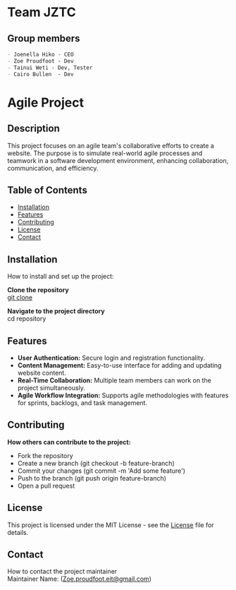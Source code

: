 # **Team JZTC**

## Group members
~~~md
- Joenella Hiko - CEO
- Zoe Proudfoot - Dev
- Tainui Weti - Dev, Tester
- Cairo Bullen  - Dev
~~~

# Agile Project
## Description
This project focuses on an agile team's collaborative efforts to create a website. The purpose is to simulate real-world agile processes and teamwork in a software development environment, enhancing collaboration, communication, and efficiency.

## Table of Contents
- [Installation](#installation)
- [Features](#features)
- [Contributing](#contributing)
- [License](#license)
- [Contact](#Contact)

## Installation
How to install and set up the project: <br> 

**Clone the repository**  
[git clone](https://github.com/zoeannp/jztc_group_project/tree/main/jztc_group_project-new)

**Navigate to the project directory** <br> 
cd repository

## Features
* **User Authentication:** Secure login and registration functionality.
* **Content Management:** Easy-to-use interface for adding and updating website content.
* **Real-Time Collaboration:** Multiple team members can work on the project simultaneously.
* **Agile Workflow Integration:** Supports agile methodologies with features for sprints, backlogs, and task management.

## Contributing

**How others can contribute to the project:** <br> 

* Fork the repository
* Create a new branch (git checkout -b feature-branch)
* Commit your changes (git commit -m 'Add some feature')
* Push to the branch (git push origin feature-branch)
* Open a pull request

## License
This project is licensed under the MIT License - see the [License](https://github.com/zoeannp/jztc_group_project/blob/main/LICENSE) file for details.

## Contact
How to contact the project maintainer <br> 
Maintainer Name: (Zoe.proudfoot.eit@gmail.com)





